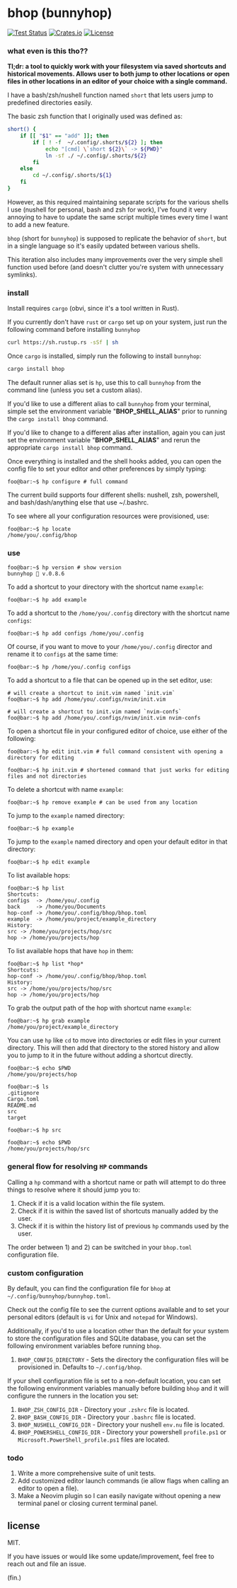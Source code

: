 # bhop (bunnyhop)
[![Test Status](https://github.com/UnsafeOats/hop/actions/workflows/tests.yml/badge.svg)](https::/github.com/UnsafeOats/hop/actions)
[![Crates.io](https://img.shields.io/crates/v/bhop.svg)](https://crates.io/crates/bhop)
[![License](https://img.shields.io/github/license/UnsafeOats/hop)](LICENSE)

### what even is this tho??

**Tl;dr: a tool to quickly work with your filesystem via saved shortcuts and historical movements. Allows user to both jump to other locations or open files in other locations in an editor of your choice with a single command.**

I have a bash/zsh/nushell function named `short` that lets users jump to predefined directories easily.

The basic zsh function that I originally used was defined as:

```bash
short() {
    if [[ "$1" == "add" ]]; then
        if [ ! -f  ~/.config/.shorts/${2} ]; then
            echo "[cmd] \`short ${2}\` -> ${PWD}"
            ln -sf ./ ~/.config/.shorts/${2}
        fi
    else
        cd ~/.config/.shorts/${1}
    fi
}
```
However, as this required maintaining separate scripts for the various shells I use (nushell for personal, bash and zsh for work), I've found it very annoying to have to update the same script multiple times every time I want to add a new feature.

`bhop` (short for `bunnyhop`) is supposed to replicate the behavior of `short`, but in a single language so it's easily updated between various shells.

This iteration also includes many improvements over the very simple shell function used before (and doesn't clutter you're system with unnecessary symlinks).

### install
Install requires `cargo` (obvi, since it's a tool written in Rust).

If you currently don't have `rust` or `cargo` set up on your system, just run the following command before installing `bunnyhop`
```bash
curl https://sh.rustup.rs -sSf | sh
```
Once `cargo` is installed, simply run the following to install `bunnyhop`:
```bash
cargo install bhop
```
The default runner alias set is `hp`, use this to call `bunnyhop` from the command line (unless you set a custom alias).

If you'd like to use a different alias to call `bunnyhop` from your terminal, simple set the environment variable "**BHOP_SHELL_ALIAS**" prior to running the `cargo install bhop` command.

If you'd like to change to a different alias after installion, again you can just set the environment variable "**BHOP_SHELL_ALIAS**" and rerun the appropriate `cargo install bhop` command.

Once everything is installed and the shell hooks added, you can open the config file to set your editor and other preferences by simply typing:
```console
foo@bar:~$ hp configure # full command
```
The current build supports four different shells: nushell, zsh, powershell, and bash/dash/anything else that use ~/.bashrc.

To see where all your configuration resources were provisioned, use:
```console
foo@bar:~$ hp locate
/home/you/.config/bhop
```

### use
```console
foo@bar:~$ hp version # show version
bunnyhop 🐇 v.0.8.6
```
To add a shortcut to your directory with the shortcut name `example`:
```console
foo@bar:~$ hp add example
```
To add a shortcut to the `/home/you/.config` directory with the shortcut name `configs`:
```console
foo@bar:~$ hp add configs /home/you/.config
```
Of course, if you want to move to your `/home/you/.config` director and rename it to `configs` at the same time:
```console
foo@bar:~$ hp /home/you/.config configs
```
To add a shortcut to a file that can be opened up in the set editor, use:
```console
# will create a shortcut to init.vim named `init.vim`
foo@bar:~$ hp add /home/you/.configs/nvim/init.vim

# will create a shortcut to init.vim named `nvim-confs`
foo@bar:~$ hp add /home/you/.configs/nvim/init.vim nvim-confs
```
To open a shortcut file in your configured editor of choice, use either of the following:
```console
foo@bar:~$ hp edit init.vim # full command consistent with opening a directory for editing

foo@bar:~$ hp init.vim # shortened command that just works for editing files and not directories
```
To delete a shortcut with name `example`:
```console
foo@bar:~$ hp remove example # can be used from any location
```
To jump to the `example` named directory:
```console
foo@bar:~$ hp example
```
To jump to the `example` named directory and open your default editor in that directory:
```console
foo@bar:~$ hp edit example
```
To list available hops:
```console
foo@bar:~$ hp list
Shortcuts:
configs  -> /home/you/.config
back     -> /home/you/Documents
hop-conf -> /home/you/.config/bhop/bhop.toml
example  -> /home/you/project/example_directory
History:
src -> /home/you/projects/hop/src
hop -> /home/you/projects/hop
```
To list available hops that have `hop` in them:
```console
foo@bar:~$ hp list *hop*
Shortcuts:
hop-conf -> /home/you/.config/bhop/bhop.toml
History:
src -> /home/you/projects/hop/src
hop -> /home/you/projects/hop
```
To grab the output path of the hop with shortcut name `example`:
```console
foo@bar:~$ hp grab example
/home/you/project/example_directory
```
You can use `hp` like `cd` to move into directories or edit files in your current directory.
This will then add that directory to the stored history and allow you to jump to it in the future without adding a shortcut directly.
```console
foo@bar:~$ echo $PWD
/home/you/projects/hop

foo@bar:~$ ls
.gitignore
Cargo.toml
README.md
src
target

foo@bar:~$ hp src

foo@bar:~$ echo $PWD
/home/you/projects/hop/src
```

### general flow for resolving `HP` commands
Calling a `hp` command with a shortcut name or path will attempt to do three things to resolve where it should jump you to:
1) Check if it is a valid location within the file system.
2) Check if it is within the saved list of shortcuts manually added by the user.
3) Check if it is within the history list of previous `hp` commands used by the user.

The order between 1) and 2) can be switched in your `bhop.toml` configuration file.

### custom configuration
By default, you can find the configuration file for `bhop` at `~/.config/bunnyhop/bunnyhop.toml`.

Check out the config file to see the current options available and to set your personal editors (default is `vi` for Unix and `notepad` for Windows).

Additionally, if you'd to use a location other than the default for your system to store the configuration files and SQLite database, you can set the following environment variables before running `bhop`.
1) `BHOP_CONFIG_DIRECTORY` - Sets the directory the configuration files will be provisioned in. Defaults to `~/.config/bhop`.

If your shell configuration file is set to a non-default location, you can set the following environment variables manually before building `bhop` and it will configure the runners in the location you set:
1) `BHOP_ZSH_CONFIG_DIR` - Directory your `.zshrc` file is located.
2) `BHOP_BASH_CONFIG_DIR` - Directory your `.bashrc` file is located.
3) `BHOP_NUSHELL_CONFIG_DIR` - Directory your nushell `env.nu` file is located.
4) `BHOP_POWERSHELL_CONFIG_DIR` - Directory your powershell `profile.ps1` or `Microsoft.PowerShell_profile.ps1` files are located.

### todo
1) Write a more comprehensive suite of unit tests.
2) Add customized editor launch commands (ie allow flags when calling an editor to open a file).
3) Make a Neovim plugin so I can easily navigate without opening a new terminal panel or closing current terminal panel.

## license
MIT.

If you have issues or would like some update/improvement, feel free to reach out and file an issue.

(fin.)
